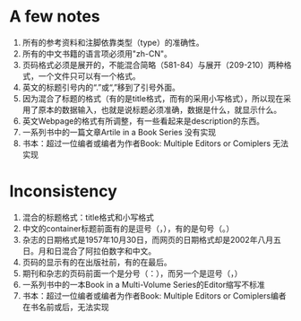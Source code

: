 
# A few notes
1. 所有的参考资料和注脚依靠类型（type）的准确性。
2. 所有的中文书籍的语言项必须用"zh-CN"。
3. 页码格式必须是展开的，不能混合简略（581-84）与展开（209-210）两种格式，一个文件只可以有一个格式。
4. 英文的标题引号内的“.”或“,”移到了引号外面。
5. 因为混合了标题的格式（有的是title格式，而有的采用小写格式），所以现在采用了原本的数据输入，也就是说标题必须准确，数据是什么，就显示什么。
6. 英文Webpage的格式有所调整，有一些看起来是description的东西。
7. 一系列书中的一篇文章Artile in a Book Series 没有实现
8. 书本：超过一位编者或编者为作者Book: Multiple Editors or Comiplers 无法实现



# Inconsistency
1. 混合的标题格式：title格式和小写格式
2. 中文的container标题前面有的是逗号（，），有的是句号（。）
3. 杂志的日期格式是1957年10月30日，而网页的日期格式却是2002年八月五日。月和日混合了阿拉伯数字和中文。
4. 页码的显示有的在出版社前，有的在最后。
5. 期刊和杂志的页码前面一个是分号（：），而另一个是逗号（，）
6. 一系列书中的一本Book in a Multi-Volume Series的Editor缩写不标准
7. 书本：超过一位编者或编者为作者Book: Multiple Editors or Comiplers编者在书名前或后，无法实现
